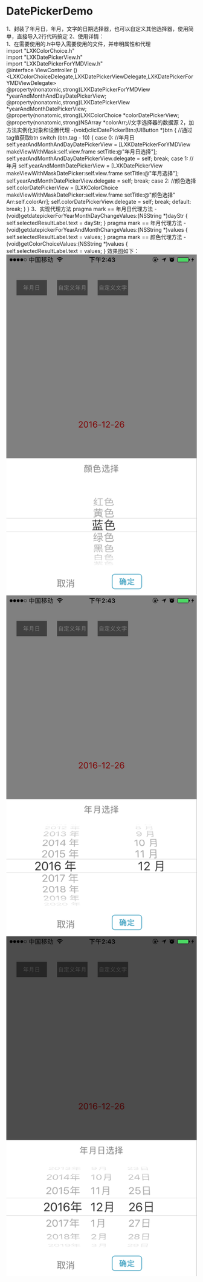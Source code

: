 # DatePickerDemo
1、封装了年月日，年月，文字的日期选择器，也可以自定义其他选择器，使用简单，直接导入2行代码搞定
2、使用详情：                                  
1、在需要使用的.h中导入需要使用的文件，并申明属性和代理                              
import "LXKColorChoice.h"                                     
import "LXKDatePickerView.h"                                           
import "LXKDatePickerForYMDView.h"                                              
@interface ViewController ()<LXKColorChoiceDelegate,LXKDatePickerViewDelegate,LXKDatePickerForYMDViewDelegate>
@property(nonatomic,strong)LXKDatePickerForYMDView *yearAndMonthAndDayDatePickerView;
@property(nonatomic,strong)LXKDatePickerView *yearAndMonthDatePickerView;
@property(nonatomic,strong)LXKColorChoice *colorDatePickerView;
@property(nonatomic,strong)NSArray *colorArr;//文字选择器的数据源
2，加方法实例化对象和设置代理
-(void)cliclDatePickerBtn:(UIButton *)btn
{
//通过tag值获取btn
    switch (btn.tag - 10) {
        case 0:
            //年月日
            self.yearAndMonthAndDayDatePickerView = [LXKDatePickerForYMDView makeViewWithMask:self.view.frame setTitle:@"年月日选择"];
            self.yearAndMonthAndDayDatePickerView.delegate = self;
            break;
        case 1:
            //年月
            self.yearAndMonthDatePickerView = [LXKDatePickerView makeViewWithMaskDatePicker:self.view.frame setTitle:@"年月选择"];
            self.yearAndMonthDatePickerView.delegate = self;
            break;
        case 2:
            //颜色选择
            self.colorDatePickerView = [LXKColorChoice makeViewWithMaskDatePicker:self.view.frame setTitle:@"颜色选择" Arr:self.colorArr];
            self.colorDatePickerView.delegate = self;
            break;
        default:
            break;
    }
}
3、实现代理方法
pragma mark == 年月日代理方法
-(void)getdatepickerForYearMonthDayChangeValues:(NSString *)dayStr
{
    self.selectedResultLabel.text = dayStr;
}
pragma mark == 年月代理方法
-(void)getdatepickerForYearAndMonthChangeValues:(NSString *)values
{
    self.selectedResultLabel.text = values;
}
pragma mark == 颜色代理方法
-(void)getColorChoiceValues:(NSString *)values
{
    self.selectedResultLabel.text = values;
}
效果图如下：
![image](https://github.com/luoxiankang/DatePickerDemo/blob/master/DatePickerDemo/screenphoto/1.png)
![image](https://github.com/luoxiankang/DatePickerDemo/blob/master/DatePickerDemo/screenphoto/2.png)
![image](https://github.com/luoxiankang/DatePickerDemo/blob/master/DatePickerDemo/screenphoto/3.png)

